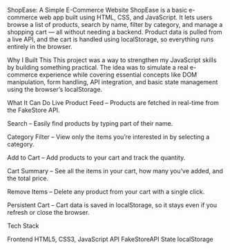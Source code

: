 ShopEase: A Simple E-Commerce Website
ShopEase is a basic e-commerce web app built using HTML, CSS, and JavaScript. It lets users browse a list of products, search by name, filter by category, and manage a shopping cart — all without needing a backend. Product data is pulled from a live API, and the cart is handled using localStorage, so everything runs entirely in the browser.

Why I Built This
This project was a way to strengthen my JavaScript skills by building something practical. The idea was to simulate a real e-commerce experience while covering essential concepts like DOM manipulation, form handling, API integration, and basic state management using the browser’s localStorage.

What It Can Do
Live Product Feed – Products are fetched in real-time from the FakeStore API.

Search – Easily find products by typing part of their name.

Category Filter – View only the items you’re interested in by selecting a category.

Add to Cart – Add products to your cart and track the quantity.

Cart Summary – See all the items in your cart, how many you’ve added, and the total price.

Remove Items – Delete any product from your cart with a single click.

Persistent Cart – Cart data is saved in localStorage, so it stays even if you refresh or close the browser.

Tech Stack

Frontend	HTML5, CSS3, JavaScript
API	FakeStoreAPI
State	localStorage

